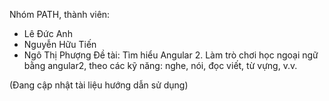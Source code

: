 Nhóm PATH, thành viên:
- Lê Đức Anh
- Nguyễn Hữu Tiến
- Ngô Thị Phượng
Đề tài:
Tìm hiểu Angular 2.
Làm trò chơi học ngoại ngữ bằng angular2, theo các kỹ năng: nghe, nói, đọc viết, từ vựng, v.v.

(Đang cập nhật tài liệu hướng dẫn sử dụng)
